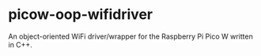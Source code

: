 # picow-oop-wifidriver
An object-oriented WiFi driver/wrapper for the Raspberry Pi Pico W written in C++.
